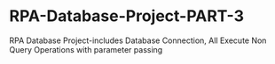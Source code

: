 # RPA-Database-Project-PART-3
RPA Database Project-includes Database Connection, All Execute Non Query Operations with parameter passing
